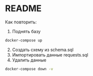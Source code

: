 # README

Как повторить:
1. Поднять базу 
```sh
docker-compose up
```
2. Создать схему из schema.sql
3. Импортировать данные requests.sql
4. Удалить данные
```sh
docker-compose down -v
```